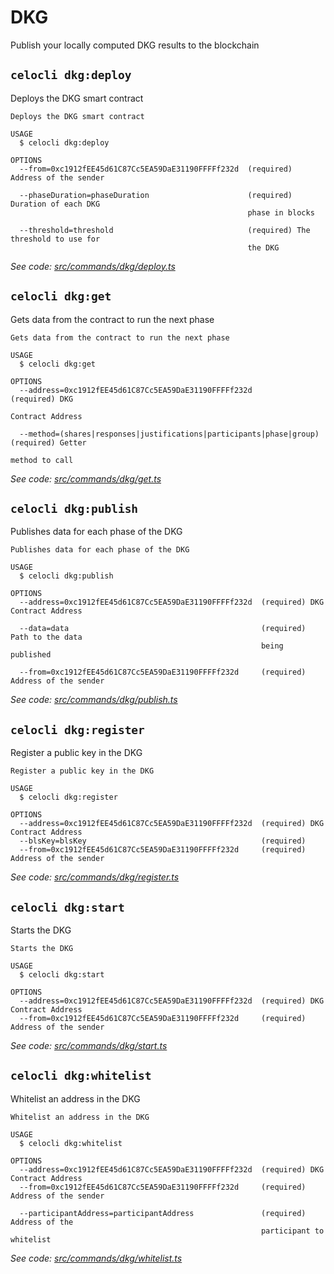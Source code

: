 # DKG

Publish your locally computed DKG results to the blockchain

## `celocli dkg:deploy`

Deploys the DKG smart contract

```text
Deploys the DKG smart contract

USAGE
  $ celocli dkg:deploy

OPTIONS
  --from=0xc1912fEE45d61C87Cc5EA59DaE31190FFFFf232d  (required) Address of the sender

  --phaseDuration=phaseDuration                      (required) Duration of each DKG
                                                     phase in blocks

  --threshold=threshold                              (required) The threshold to use for
                                                     the DKG
```

_See code:_ [_src/commands/dkg/deploy.ts_](https://github.com/celo-org/celo-monorepo/tree/master/packages/cli/src/commands/dkg/deploy.ts)

## `celocli dkg:get`

Gets data from the contract to run the next phase

```text
Gets data from the contract to run the next phase

USAGE
  $ celocli dkg:get

OPTIONS
  --address=0xc1912fEE45d61C87Cc5EA59DaE31190FFFFf232d                 (required) DKG
                                                                       Contract Address

  --method=(shares|responses|justifications|participants|phase|group)  (required) Getter
                                                                       method to call
```

_See code:_ [_src/commands/dkg/get.ts_](https://github.com/celo-org/celo-monorepo/tree/master/packages/cli/src/commands/dkg/get.ts)

## `celocli dkg:publish`

Publishes data for each phase of the DKG

```text
Publishes data for each phase of the DKG

USAGE
  $ celocli dkg:publish

OPTIONS
  --address=0xc1912fEE45d61C87Cc5EA59DaE31190FFFFf232d  (required) DKG Contract Address

  --data=data                                           (required) Path to the data
                                                        being published

  --from=0xc1912fEE45d61C87Cc5EA59DaE31190FFFFf232d     (required) Address of the sender
```

_See code:_ [_src/commands/dkg/publish.ts_](https://github.com/celo-org/celo-monorepo/tree/master/packages/cli/src/commands/dkg/publish.ts)

## `celocli dkg:register`

Register a public key in the DKG

```text
Register a public key in the DKG

USAGE
  $ celocli dkg:register

OPTIONS
  --address=0xc1912fEE45d61C87Cc5EA59DaE31190FFFFf232d  (required) DKG Contract Address
  --blsKey=blsKey                                       (required)
  --from=0xc1912fEE45d61C87Cc5EA59DaE31190FFFFf232d     (required) Address of the sender
```

_See code:_ [_src/commands/dkg/register.ts_](https://github.com/celo-org/celo-monorepo/tree/master/packages/cli/src/commands/dkg/register.ts)

## `celocli dkg:start`

Starts the DKG

```text
Starts the DKG

USAGE
  $ celocli dkg:start

OPTIONS
  --address=0xc1912fEE45d61C87Cc5EA59DaE31190FFFFf232d  (required) DKG Contract Address
  --from=0xc1912fEE45d61C87Cc5EA59DaE31190FFFFf232d     (required) Address of the sender
```

_See code:_ [_src/commands/dkg/start.ts_](https://github.com/celo-org/celo-monorepo/tree/master/packages/cli/src/commands/dkg/start.ts)

## `celocli dkg:whitelist`

Whitelist an address in the DKG

```text
Whitelist an address in the DKG

USAGE
  $ celocli dkg:whitelist

OPTIONS
  --address=0xc1912fEE45d61C87Cc5EA59DaE31190FFFFf232d  (required) DKG Contract Address
  --from=0xc1912fEE45d61C87Cc5EA59DaE31190FFFFf232d     (required) Address of the sender

  --participantAddress=participantAddress               (required) Address of the
                                                        participant to whitelist
```

_See code:_ [_src/commands/dkg/whitelist.ts_](https://github.com/celo-org/celo-monorepo/tree/master/packages/cli/src/commands/dkg/whitelist.ts)

